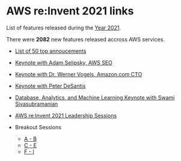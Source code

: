 # AWS re:Invent 2021 links

List of features released during the [Year 2021](https://aws.amazon.com/about-aws/whats-new/2021/). 

There were **2082** new features released accross AWS services.

- [List of 50 top annoucements](https://aws.amazon.com/blogs/aws/top-announcements-of-aws-reinvent-2021/)

- [Keynote with Adam Selipsky, AWS SEO](https://www.youtube.com/watch?v=WGA2P_oH5Xc)
- [Keynote with Dr. Werner Vogels, Amazon.com CTO](https://www.youtube.com/watch?v=8_Xs8Ik0h1w)
- [Keynote with Peter DeSantis](https://www.youtube.com/watch?v=9NEQbFLtDmg)
- [Database, Analytics, and Machine Learning Keynote with Swami Sivasubramanian](https://www.youtube.com/watch?v=ue9aumC7AAk)

- [AWS re:Invent 2021 Leadership Sessions](https://www.youtube.com/playlist?list=PL2yQDdvlhXf-RVvZhqM675tSHzIV-6pKf)

- Breakout Sessions
  - [A - B](https://www.youtube.com/c/AWSEventsChannel/playlists?view=50&sort=dd&shelf_id=8)
  - [C - E](https://www.youtube.com/c/AWSEventsChannel/playlists?view=50&sort=dd&shelf_id=9)
  - [F - I](https://www.youtube.com/c/AWSEventsChannel/playlists?view=50&sort=dd&shelf_id=10)
